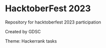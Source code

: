 # HacktoberFest 2023
Repository for hacktoberfest 2023 participation

Created by GDSC

Theme: Hackerrank tasks
